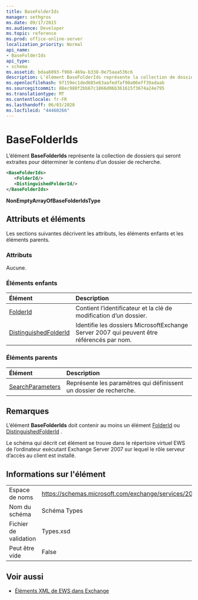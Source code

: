 ```yaml
---
title: BaseFolderIds
manager: sethgros
ms.date: 09/17/2015
ms.audience: Developer
ms.topic: reference
ms.prod: office-online-server
localization_priority: Normal
api_name:
- BaseFolderIds
api_type:
- schema
ms.assetid: bdaa6093-f960-469a-b338-0e75aaa536c6
description: L’élément BaseFolderIds représente la collection de dossiers qui seront extraites pour déterminer le contenu d’un dossier de recherche.
ms.openlocfilehash: 97159ec1ded685e63aafedfaf90a06eff39adaab
ms.sourcegitcommit: 88ec988f2bb67c1866d06b361615f3674a24e795
ms.translationtype: MT
ms.contentlocale: fr-FR
ms.lasthandoff: 06/03/2020
ms.locfileid: "44460266"
---
```

# <a name="basefolderids"></a>BaseFolderIds

L’élément **BaseFolderIds** représente la collection de dossiers qui seront extraites pour déterminer le contenu d’un dossier de recherche. 
  
```xml
<BaseFolderIds>
   <FolderId/>
   <DistinguishedFolderId/>
</BaseFolderIds>
```

 **NonEmptyArrayOfBaseFolderIdsType**
## <a name="attributes-and-elements"></a>Attributs et éléments

Les sections suivantes décrivent les attributs, les éléments enfants et les éléments parents.
  
### <a name="attributes"></a>Attributs

Aucune.
  
### <a name="child-elements"></a>Éléments enfants

|**Élément**|**Description**|
|:-----|:-----|
|[FolderId](folderid.md) <br/> |Contient l’identificateur et la clé de modification d’un dossier.  <br/> |
|[DistinguishedFolderId](distinguishedfolderid.md) <br/> |Identifie les dossiers MicrosoftExchange Server 2007 qui peuvent être référencés par nom.  <br/> |
   
### <a name="parent-elements"></a>Éléments parents

|**Élément**|**Description**|
|:-----|:-----|
|[SearchParameters](searchparameters.md) <br/> |Représente les paramètres qui définissent un dossier de recherche.  <br/> |
   
## <a name="remarks"></a>Remarques

L’élément **BaseFolderIds** doit contenir au moins un élément [FolderId](folderid.md) ou [DistinguishedFolderId](distinguishedfolderid.md) . 
  
Le schéma qui décrit cet élément se trouve dans le répertoire virtuel EWS de l’ordinateur exécutant Exchange Server 2007 sur lequel le rôle serveur d’accès au client est installé.
  
## <a name="element-information"></a>Informations sur l'élément

|||
|:-----|:-----|
|Espace de noms  <br/> |https://schemas.microsoft.com/exchange/services/2006/types  <br/> |
|Nom du schéma  <br/> |Schéma Types  <br/> |
|Fichier de validation  <br/> |Types.xsd  <br/> |
|Peut être vide  <br/> |False  <br/> |
   
## <a name="see-also"></a>Voir aussi



- [Éléments XML de EWS dans Exchange](ews-xml-elements-in-exchange.md)


